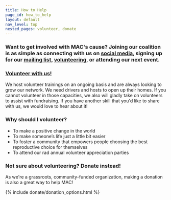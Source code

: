 ```yaml
---
title: How to Help
page_id: how_to_help
layout: default
nav_level: top
nested_pages: volunteer, donate
---
```


### Want to get involved with MAC's cause? Joining our coalition is as simple as connecting with us on [social media](https://www.facebook.com/midwestaccesscoalition/), signing up for our [mailing list](connect.html), [volunteering](volunteer.html), or attending our next event.

### [Volunteer with us!](volunteer.html)

We host volunteer trainings on an ongoing basis and are always looking to grow our network. We need drivers and hosts to open up their homes. If you cannot volunteer in those capacities, we also will gladly take on volunteers to assist with fundraising. If you have another skill that you'd like to share with us, we would love to hear about it!

### Why should I volunteer?

* To make a positive change in the world
* To make someone’s life just a little bit easier
* To foster a community that empowers people choosing the best reproductive choice for themselves
* To attend our rad annual volunteer appreciation parties

### Not sure about volunteering? Donate instead!

As we're a grassroots, community-funded organization, making a donation is also a great way to help MAC!

{% include donate/donation_options.html %}
